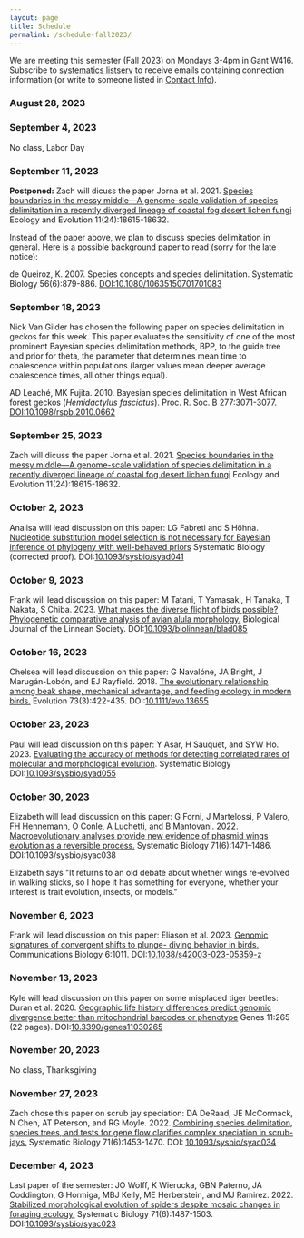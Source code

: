 ```yaml
---
layout: page
title: Schedule
permalink: /schedule-fall2023/
---
```


We are meeting this semester (Fall 2023) on Mondays 3-4pm in Gant W416. Subscribe to [systematics listserv](/systseminar/listserv/) to receive emails containing connection information (or write to someone listed in [Contact Info](/systseminar/contact-info/)).

### August 28, 2023

### September 4, 2023

No class, Labor Day

### September 11, 2023

**Postponed:** Zach will dicuss the paper Jorna et al. 2021. [Species boundaries in the messy middle—A genome-scale validation of species delimitation in a recently diverged lineage of coastal fog desert lichen fungi](https://doi.org/10.1002/ece3.8467) Ecology and Evolution 11(24):18615-18632.

Instead of the paper above, we plan to discuss species delimitation in general. Here is a possible background paper to read (sorry for the late notice):

de Queiroz, K. 2007. Species concepts and species delimitation. Systematic Biology 56(6):879-886.
[DOI:10.1080/10635150701701083](https://doi.org/10.1080/10635150701701083)


### September 18, 2023

Nick Van Gilder has chosen the following paper on species delimitation in geckos for this week. This paper evaluates the sensitivity of one of the most prominent Bayesian species delimitation methods, BPP, to the guide tree and prior for theta, the parameter that determines mean time to coalescence within populations (larger values mean deeper average coalescence times, all other things equal). 

AD Leaché, MK Fujita. 2010. Bayesian species delimitation in West African forest geckos (_Hemidactylus fasciatus_). Proc. R. Soc. B 277:3071-3077. [DOI:10.1098/rspb.2010.0662](https://doi.org/10.1098/rspb.2010.0662)

### September 25, 2023

Zach will dicuss the paper Jorna et al. 2021. [Species boundaries in the messy middle—A genome-scale validation of species delimitation in a recently diverged lineage of coastal fog desert lichen fungi](https://doi.org/10.1002/ece3.8467) Ecology and Evolution 11(24):18615-18632.

### October 2, 2023

Analisa will lead discussion on this paper: LG Fabreti and S Höhna. [Nucleotide substitution model selection is not necessary for Bayesian inference of phylogeny with well-behaved priors](https://doi.org/10.1093/sysbio/syad041) Systematic Biology (corrected proof). DOI:[10.1093/sysbio/syad041](https://doi.org/10.1093/sysbio/syad041)

### October 9, 2023

Frank will lead discussion on this paper: M Tatani, T Yamasaki, H Tanaka, T Nakata, S Chiba. 2023. [What makes the diverse flight of birds possible? Phylogenetic comparative analysis of avian alula morphology.](https://doi.org/10.1093/biolinnean/blad085) Biological Journal of the Linnean Society. DOI:[10.1093/biolinnean/blad085](https://doi.org/10.1093/biolinnean/blad085)

### October 16, 2023

Chelsea will lead discussion on this paper: G Navalóne, JA Bright, J Marugán-Lobón, and EJ Rayfield. 2018. [The evolutionary relationship among beak shape, mechanical advantage, and feeding ecology in modern birds.](https://doi.org/10.1111/evo.13655) Evolution 73(3):422-435. DOI:[10.1111/evo.13655](https://doi.org/10.1111/evo.13655)

### October 23, 2023

Paul will lead discussion on this paper: Y Asar, H Sauquet, and SYW Ho. 2023. [Evaluating the accuracy of methods for detecting correlated rates of molecular and morphological evolution](https://doi.org/10.1093/sysbio/syad055). Systematic Biology DOI:[10.1093/sysbio/syad055](https://doi.org/10.1093/sysbio/syad055)

### October 30, 2023

Elizabeth will lead discussion on this paper: G Forni, J Martelossi, P Valero, FH Hennemann, O Conle, A Luchetti, and B Mantovani. 2022. [Macroevolutionary analyses provide new evidence of phasmid wings evolution as a reversible process.](https://doi.org/10.1093/sysbio/syac038) Systematic Biology 71(6):1471–1486. DOI:10.1093/sysbio/syac038

Elizabeth says "It returns to an old debate about whether wings re-evolved in walking sticks, so I hope it has something for everyone, whether your interest is trait evolution, insects, or models."

### November 6, 2023

Frank will lead discussion on this paper: Eliason et al. 2023. [Genomic signatures of convergent shifts to plunge- diving behavior in birds.](https://doi.org/10.1038/s42003-023-05359-z) Communications Biology 6:1011. DOI:[10.1038/s42003-023-05359-z](https://doi.org/10.1038/s42003-023-05359-z)

### November 13, 2023

Kyle will lead discussion on this paper on some misplaced tiger beetles: Duran et al. 2020. [Geographic life history differences predict genomic divergence better than mitochondrial barcodes or phenotype](https://doi.org/10.3390/genes11030265) Genes 11:265 (22 pages). DOI:[10.3390/genes11030265](https://doi.org/10.3390/genes11030265)
 
### November 20, 2023
No class, Thanksgiving

### November 27, 2023

Zach chose this paper on scrub jay speciation: DA DeRaad, JE McCormack, N Chen, AT Peterson, and RG Moyle. 2022. [Combining species delimitation, species trees, and tests for gene flow clarifies complex speciation in scrub-jays.](https://doi.org/10.1093/sysbio/syac034) Systematic Biology 71(6):1453-1470. DOI: [10.1093/sysbio/syac034](https://doi.org/10.1093/sysbio/syac034)

### December 4, 2023

Last paper of the semester: JO Wolff, K Wierucka, GBN Paterno, JA Coddington, G Hormiga, MBJ Kelly, ME Herberstein, and MJ Ramirez. 2022. [Stabilized morphological evolution of spiders despite mosaic changes in foraging ecology.](https://doi.org/10.1093/sysbio/syac023) Systematic Biology 71(6):1487-1503. DOI:[10.1093/sysbio/syac023](https://doi.org/10.1093/sysbio/syac023)



